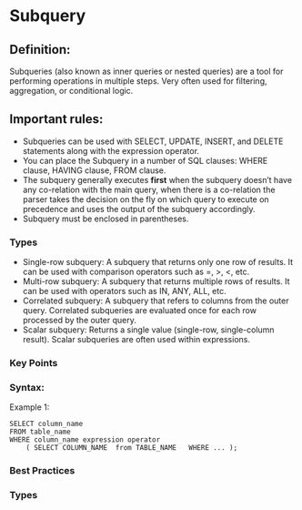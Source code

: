 # Subquery

## Definition:  
Subqueries (also known as inner queries or nested queries) are a tool for performing operations in multiple steps. Very often used for filtering, aggregation, or conditional logic.
## Important rules:

- Subqueries can be used with SELECT, UPDATE, INSERT, and DELETE statements along with the expression operator.
- You can place the Subquery in a number of SQL clauses: WHERE clause, HAVING clause, FROM clause.
- The subquery generally executes <b>first</b> when the subquery doesn’t have any co-relation with the main query, when there is a co-relation the parser takes the decision on the fly on which query to execute on precedence and uses the output of the subquery accordingly.
- Subquery must be enclosed in parentheses.
  
### Types
- Single-row subquery: A subquery that returns only one row of results. It can be used with comparison operators such as =, >, <, etc.
- Multi-row subquery: A subquery that returns multiple rows of results. It can be used with operators such as IN, ANY, ALL, etc.
- Correlated subquery: A subquery that refers to columns from the outer query. Correlated subqueries are evaluated once for each row processed by the outer query.
- Scalar subquery: Returns a single value (single-row, single-column result). Scalar subqueries are often used within expressions.

### Key Points

### Syntax:
Example 1:
```
SELECT column_name
FROM table_name
WHERE column_name expression operator 
    ( SELECT COLUMN_NAME  from TABLE_NAME   WHERE ... );

```

### Best Practices


### Types
